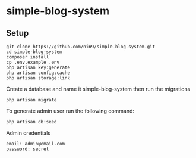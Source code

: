 # simple-blog-system

## Setup

```
git clone https://github.com/nin9/simple-blog-system.git
cd simple-blog-system
composer install
cp .env.example .env
php artisan key:generate
php artisan config:cache
php artisan storage:link
```
Create a database and name it simple-blog-system then run the migrations
```
php artisan migrate
```
To generate admin user run the following command:
```
php artisan db:seed
```
Admin credentials
```
email: admin@email.com
password: secret
```
